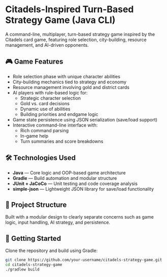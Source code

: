 # Citadels-Inspired Turn-Based Strategy Game (Java CLI)

A command-line, multiplayer, turn-based strategy game inspired by the Citadels card game, featuring role selection, city-building, resource management, and AI-driven opponents.

## 🎮 Game Features

- Role selection phase with unique character abilities  
- City-building mechanics tied to strategy and economy  
- Resource management involving gold and district cards  
- AI players with rule-based logic for:
  - Strategic character selection
  - Gold vs. card decisions
  - Dynamic use of abilities
  - Building priorities and endgame logic  
- Game state persistence using JSON serialization (save/load support)  
- Interactive command-line interface with:
  - Rich command parsing
  - In-game help
  - Turn summaries and score breakdowns

## 🛠️ Technologies Used

- **Java** — Core logic and OOP-based game architecture  
- **Gradle** — Build automation and modular structure  
- **JUnit + JaCoCo** — Unit testing and code coverage analysis  
- **simple-json** — Lightweight JSON library for save/load functionality

## 🧱 Project Structure

Built with a modular design to clearly separate concerns such as game logic, input handling, AI strategy, and persistence.

## 🚀 Getting Started

Clone the repository and build using Gradle:

```bash
git clone https://github.com/your-username/citadels-strategy-game.git
cd citadels-strategy-game
./gradlew build
